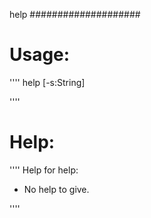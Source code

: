 help
####################

Usage:
====================
''''
help [-s:String] 

''''

Help:
====================
''''
Help for help:
 - No help to give.

''''

